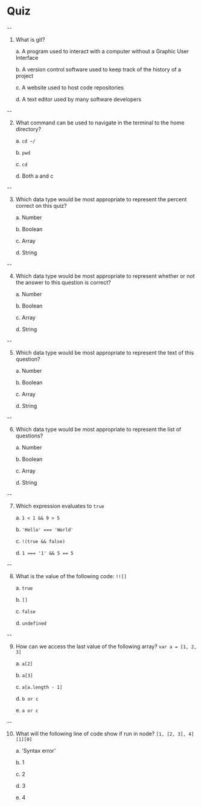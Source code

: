 # Quiz

--

1. What is git?

    a. A program used to interact with a computer without a Graphic User Interface

    b. A version control software used to keep track of the history of a project

    c. A website used to host code repositories

    d. A text editor used by many software developers

--

2. What command can be used to navigate in the terminal to the home directory?

    a. `cd ~/`

    b. `pwd`

    c. `cd`

    d. Both a and c

--

3. Which data type would be most appropriate to represent the percent correct on this quiz?

    a. Number

    b. Boolean

    c. Array

    d. String

--

4. Which data type would be most appropriate to represent whether or not the answer to this question is correct?

    a. Number

    b. Boolean

    c. Array

    d. String

--

5. Which data type would be most appropriate to represent the text of this question?

    a. Number

    b. Boolean

    c. Array

    d. String

--

6. Which data type would be most appropriate to represent the list of questions?

    a. Number

    b. Boolean

    c. Array

    d. String

--

7. Which expression evaluates to `true`

    a. `1 < 1 && 9 > 5`

    b. `'Hello' === 'World'`

    c. `!(true && false)`

    d. `1 === '1' && 5 == 5`

--

8. What is the value of the following code: `!![]`

    a. `true`

    b. `[]`

    c. `false`

    d. `undefined`

--

9. How can we access the last value of the following array? `var a = [1, 2, 3]`

    a. `a[2]`

    b. `a[3]`

    c. `a[a.length - 1]`

    d. `b or c`

    e. `a or c`

--

10. What will the following line of code show if run in node? `[1, [2, 3], 4][1][0]`

    a. 'Syntax error'

    b. 1

    c. 2

    d. 3

    e. 4
